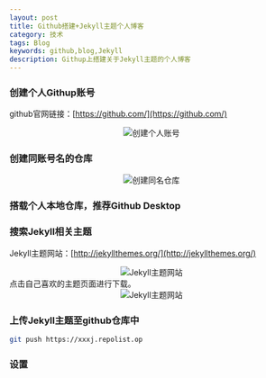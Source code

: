 ```yaml
---
layout: post
title: Github搭建+Jekyll主题个人博客
category: 技术
tags: Blog
keywords: github,blog,Jekyll
description: Githup上搭建关于Jekyll主题的个人博客
---
```

### 创建个人Githup账号

github官网链接：[https://github.com/](https://github.com/)

<center>
   <img src="https://XzBuleSky.github.io/pages/githup-auth.png" alt="创建个人账号">
</center>


### 创建同账号名的仓库

<center>
   <img src="https://XzBuleSky.github.io/pages/repository.png" alt="创建同名仓库">
</center>


### 搭载个人本地仓库，推荐Github Desktop



### 搜索Jekyll相关主题

Jekyll主题网站：[http://jekyllthemes.org/](http://jekyllthemes.org/)

<center>
   <img src="https://XzBuleSky.github.io/pages/jekyll.png" alt="Jekyll主题网站">
</center>
点击自己喜欢的主题页面进行下载。
<center>
   <img src="https://XzBuleSky.github.io/pages/jekyll_download.png" alt="Jekyll主题网站">
</center>

### 上传Jekyll主题至github仓库中
```bash
git push https://xxxj.repolist.op

```
### 设置
